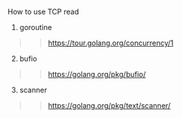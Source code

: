 How to use TCP read
1. goroutine
>>https://tour.golang.org/concurrency/1
2. bufio
>>https://golang.org/pkg/bufio/
3. scanner
>>https://golang.org/pkg/text/scanner/